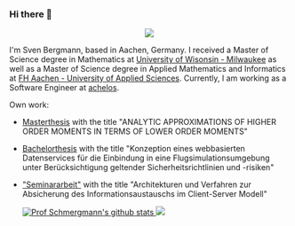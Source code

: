 ### Hi there 👋

<p align="center">
  <a href="https://www.linkedin.com/in/svbergmann/">
    <img src="https://img.shields.io/badge/linkedin-%230077B5.svg?&style=for-the-badge&logo=linkedin&logoColor=white" />
  </a>
</p>

I'm Sven Bergmann, based in Aachen, Germany. 
I received a Master of Science degree in Mathematics at [University of Wisonsin - Milwaukee](https://uwm.edu/) as well as a Master of Science degree in Applied Mathematics and Informatics at [FH Aachen - University of Applied Sciences](https://www.fh-aachen.de/).
Currently, I am working as a Software Engineer at [achelos](https://www.achelos.de/de/).

Own work:
- [Masterthesis](../../../Masterthesis) with the title "ANALYTIC APPROXIMATIONS OF HIGHER ORDER MOMENTS IN TERMS OF LOWER ORDER MOMENTS"
- [Bachelorthesis](../../../Bachelorarbeit) with the title "Konzeption eines webbasierten Datenservices für die Einbindung in eine Flugsimulationsumgebung unter Berücksichtigung geltender Sicherheitsrichtlinien und -risiken"
- ["Seminararbeit"](../../../Seminararbeit) with the title "Architekturen und Verfahren zur Absicherung des Informationsaustauschs im Client-Server Modell"

  <a href="https://github.com/anuraghazra/github-readme-stats">
    <img src="https://github-readme-stats.vercel.app/api?username=svbergmann&show_icons=true&include_all_commits=true&theme=dark&hide_border=true" alt="Prof Schmergmann's github stats" />
  </a>
  <a href="https://github.com/anuraghazra/github-readme-stats">
    <img src="https://github-readme-stats.vercel.app/api/top-langs/?username=svbergmann&layout=compact&theme=dark&hide_border=true" />
  </a>



